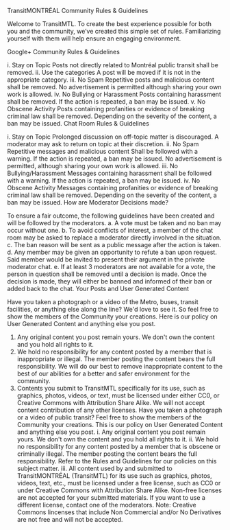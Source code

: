  
TransitMONTRÉAL Community Rules & Guidelines







Welcome to TransitMTL. To create the best experience possible for both you and the community, we’ve created this simple set of rules. Familiarizing yourself with them will help ensure an engaging environment.
 
Google+ Community Rules & Guidelines
 
i. Stay on Topic
Posts not directly related to Montréal public transit shall be removed.
ii. Use the categories
A post will be moved if it is not in the appropriate category.
iii. No Spam
Repetitive posts and malicious content shall be removed. No advertisement is permitted although sharing your own work is allowed.
iv. No Bullying or Harassment 
Posts containing harassment shall be removed. If the action is repeated, a ban may be issued.
v. No Obscene Activity
Posts containing profanities or evidence of breaking criminal law shall be removed. Depending on the severity of the content, a ban may be issued.
Chat Room Rules & Guidelines
 
i. Stay on Topic
Prolonged discussion on off-topic matter is discouraged. A moderator may ask to return on topic at their discretion.
ii. No Spam
Repetitive messages and malicious content Shall be followed with a warning. If the action is repeated, a ban may be issued. No advertisement is permitted, although sharing your own work is allowed.
iii. No Bullying/Harassment 
Messages containing harassment shall be followed with a warning. If the action is repeated, a ban may be issued.
iv. No Obscene Activity
Messages containing profanities or evidence of breaking criminal law shall be removed. Depending on the severity of the content, a ban may be issued.
How are Moderator Decisions made?
 
To ensure a fair outcome, the following guidelines have been created and will be followed by the moderators.
a. A vote must be taken and no ban may occur without one.
b. To avoid conflicts of interest, a member of the chat room may be asked to replace a moderator directly involved in the situation.
c. The ban reason will be sent as a public message after the action is taken. 
d. Any member may be given an opportunity to refute a ban upon request. Said member would be invited to present their argument in the private moderator chat.
e. If at least 3 moderators are not available for a vote, the person in question shall be removed until a decision is made. Once the decision is made, they will either be banned and informed of their ban or added back to the chat.
Your Posts and User Generated Content
 
Have you taken a photograph or a video of the Metro, buses, transit facilities, or anything else along the line? We'd love to see it. So feel free to show the members of the Community your creations. Here is our policy on User Generated Content and anything else you post.
1.	Any original content you post remain yours. We don't own the content and you hold all rights to it.
2.	We hold no responsibility for any content posted by a member that is inappropriate or illegal. The member posting the content bears the full responsibility. We will do our best to remove inappropriate content to the best of our abilities for a better and safer environment for the community.
3.	Contents you submit to TransitMTL specifically for its use, such as graphics, photos, videos, or text, must be licensed under either CC0, or Creative Commons with Attribution Share Alike. We will not accept content  contribution of any other licenses.
Have you taken a photograph or a video of public transit? Feel free to show the members of the Community your creations. This is our policy on User Generated Content and anything else you post.
i. Any original content you post remain yours. We don't own the content and you hold all rights to it.
ii. We hold no responsibility for any content posted by a member that is obscene or criminally illegal. The member posting the content bears the full responsibility. Refer to the Rules and Guidelines for our policies on this subject matter.
iii. All content used by and submitted to TransitMONTRÉAL (TransitMTL) for its use such as graphics, photos, videos, text, etc., must be licensed under a free license, such as CC0 or under Creative Commons with Attribution Share Alike. Non-free licenses are not accepted for your submitted materials. If you want to use a different license, contact one of the moderators. Note: Creative Commons lincenses that include Non Commercial and/or No Derivatives are not free and will not be accepted.


